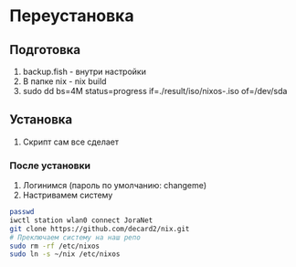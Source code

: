 # Переустановка

## Подготовка

1. backup.fish - внутри настройки
2. В папке nix - nix build
3. sudo dd bs=4M status=progress if=./result/iso/nixos-.iso of=/dev/sda

## Установка

1. Скрипт сам все сделает

### После установки

1. Логинимся (пароль по умолчанию: changeme)
2. Настривамем систему

```bash
passwd
iwctl station wlan0 connect JoraNet
git clone https://github.com/decard2/nix.git
# Преключаем систему на наш репо
sudo rm -rf /etc/nixos
sudo ln -s ~/nix /etc/nixos
```
